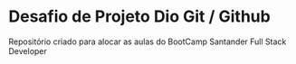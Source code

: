 # Desafio de Projeto Dio Git / Github
Repositório criado para alocar as aulas do BootCamp Santander Full Stack Developer 
